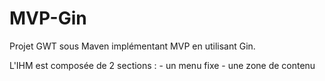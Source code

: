 MVP-Gin
======

Projet GWT sous Maven implémentant MVP en utilisant Gin.

L'IHM est composée de 2 sections :
	- un menu fixe
	- une zone de contenu

